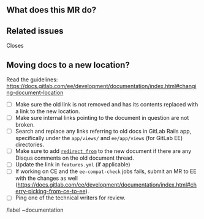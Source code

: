 <!--See the general Documentation guidelines https://docs.gitlab.com/ee/development/documentation/ -->

<!-- Use this description template for changing documentation location. For new docs or updates to existing docs, use the "Documentation" template -->

<!-- Start this MR's title with "Doc:" to skip the non-documentation CI jobs -->

## What does this MR do?

<!-- Briefly describe what this MR is about -->

## Related issues

<!-- Mention the issue(s) this MR closes or is related to -->

Closes

## Moving docs to a new location?

Read the guidelines:
https://docs.gitlab.com/ee/development/documentation/index.html#changing-document-location

- [ ] Make sure the old link is not removed and has its contents replaced with
      a link to the new location.
- [ ] Make sure internal links pointing to the document in question are not broken.
- [ ] Search and replace any links referring to old docs in GitLab Rails app,
      specifically under the `app/views/` and `ee/app/views` (for GitLab EE)  directories.
- [ ] Make sure to add [`redirect_from`](https://docs.gitlab.com/ce/development/documentation/index.html#redirections-for-pages-with-disqus-comments)
      to the new document if there are any Disqus comments on the old document thread.
- [ ] Update the link in `features.yml` (if applicable)
- [ ] If working on CE and the `ee-compat-check` jobs fails, submit an MR to EE
      with the changes as well (https://docs.gitlab.com/ce/development/documentation/index.html#cherry-picking-from-ce-to-ee).
- [ ] Ping one of the technical writers for review.

/label ~documentation
